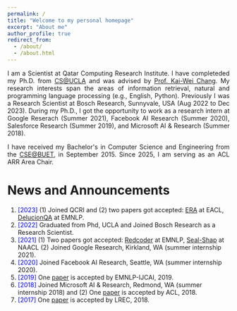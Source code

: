 ```yaml
---
permalink: /
title: "Welcome to my personal homepage"
excerpt: "About me"
author_profile: true
redirect_from: 
  - /about/
  - /about.html
---
```


<p align="justify">
I am a Scientist at Qatar Computing Research Institute. I have completeded my Ph.D. from <a href="http://www.cs.ucla.edu/">CS@UCLA</a>
  and was advised by <a href="http://web.cs.ucla.edu/~kwchang/">Prof. Kai-Wei Chang</a>.
  My research interests span the areas of information retrieval, natural and programming language processing (e.g., English, Python). 
  Previously I was a Research Scientist at Bosch Research, Sunnyvale, USA (Aug 2022 to Dec 2023). 
  During my Ph.D., I got the opportunity to work as a research intern at Google Reserach (Summer 2021), Facebook AI Research (Summer 2020), Salesforce Research (Summer 2019), and Microsoft AI & Research (Summer 2018).
</p>

<p align="justify">
I have received my Bachelor's in Computer Science and Engineering from the <a href="http://cse.buet.ac.bd/">CSE@BUET</a>, in September 2015. Since 2025, I am serving as an ACL ARR Area Chair. 
</p>

<!--
<p align="justify">
  <b><font color="red">I am currently looking for full time research position in industry.</font></b>
</p>
-->


News and Announcements
======
1. <span style="color:blue">[2023] </span> (1) Joined QCRI and (2) two papers got accepted: [ERA](https://arxiv.org/pdf/2204.08952.pdf) at EACL, [DelucionQA](https://arxiv.org/pdf/2312.05200.pdf) at EMNLP.
2. <span style="color:blue">[2022] </span>  Graduated from Phd, UCLA and Joined Bosch Research as a Research Scientist.
3. <span style="color:blue">[2021] </span>  (1) Two papers got accepted: [Redcoder](https://arxiv.org/abs/2108.11601) at EMNLP, [Seal-Shap](https://arxiv.org/abs/2104.12567) at NAACL (2) Joined Google Research, Kirkland, WA (summer internship 2021).
4. <span style="color:blue">[2020] </span>  Joined Facebook AI Research, Seattle, WA (summer internship 2020).
5. <span style="color:blue">[2019] </span> One [paper](https://arxiv.org/abs/1808.08270)  is accepted by EMNLP-IJCAI, 2019.
6. <span style="color:blue">[2018] </span> Joined Microsoft AI & Research, Redmond, WA (summer internship 2018) and (2) One [paper](https://arxiv.org/pdf/1805.04836.pdf) is accepted by ACL, 2018.
7. <span style="color:blue">[2017] </span> One [paper](https://aclanthology.org/L18-1190.pdf) is accepted by LREC, 2018.
